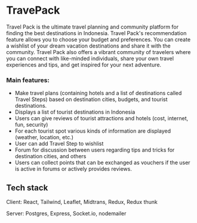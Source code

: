# TravePack

Travel Pack is the ultimate travel planning and community platform for finding the best destinations in Indonesia. Travel Pack's recommendation feature allows you to choose your budget and preferences. You can create a wishlist of your dream vacation destinations and share it with the community. Travel Pack also offers a vibrant community of travelers where you can connect with like-minded individuals, share your own travel experiences and tips, and get inspired for your next adventure.

### Main features:

- Make travel plans (containing hotels and a list of destinations called Travel Steps) based on destination cities, budgets, and tourist destinations.
- Displays a list of tourist destinations in Indonesia
- Users can give reviews of tourist attractions and hotels (cost, internet, fun, security)
- For each tourist spot various kinds of information are displayed (weather, location, etc.)
- User can add Travel Step to wishlist
- Forum for discussion between users regarding tips and tricks for destination cities, and others
- Users can collect points that can be exchanged as vouchers if the user is active in forums or actively provides reviews.

## Tech stack

Client: React, Tailwind, Leaflet, Midtrans, Redux, Redux thunk

Server: Postgres, Express, Socket.io, nodemailer
